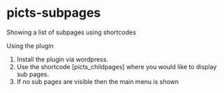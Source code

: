 # picts-subpages
Showing a list of subpages using shortcodes 

Using the plugin
1. Install the plugin via wordpress.
2. Use the shortcode [picts_childpages] where you would like to display sub pages.
3. If no sub pages are visible then the main menu is shown
